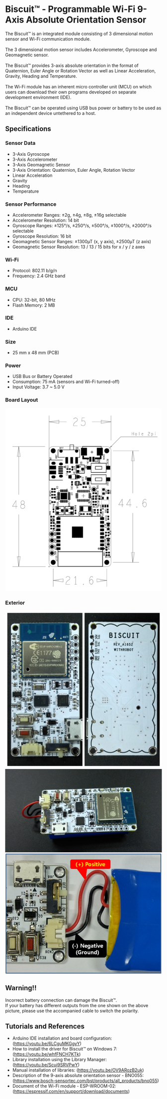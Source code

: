 # Biscuit™ - Programmable Wi-Fi 9-Axis Absolute Orientation Sensor
The Biscuit™ is an integrated module consisting of 3 dimensional motion sensor and Wi-Fi communication module.</br></br>
The 3 dimensional motion sensor includes Accelerometer, Gyroscope and Geomagnetic sensor. </br></br>
The Biscuit™ provides 3-axis absolute orientation in the format of Quaternion, Euler Angle or Rotation Vector as well as Linear Acceleration, Gravity, Heading and Temperature.</br></br>
The Wi-Fi module has an inherent micro controller unit (MCU) on which users can download their own programs developed on separate development environment (IDE).</br></br>
The Biscuit™ can be operated using USB bus power or battery to be used as an independent device untethered to a host.</br>


## Specifications
### Sensor Data
* 3-Axis Gyroscope
* 3-Axis Accelerometer
* 3-Axis Geomagnetic Sensor
* 3-Axis Orientation: Quaternion, Euler Angle, Rotation Vector
* Linear Acceleration
* Gravity
* Heading
* Temperature

### Sensor Performance
* Accelerometer Ranges: ±2g, ±4g, ±8g, ±16g selectable
* Accelerometer Resolution: 14 bit
* Gyroscope Ranges: ±125°/s, ±250°/s, ±500°/s, ±1000°/s, ±2000°/s selectable
* Gyroscope Resolution: 16 bit
* Geomagnetic Sensor Ranges: ±1300µT (x, y axis), ±2500µT (z axis)
* Geomagnetic Sensor Resolution: 13 / 13 / 15 bits for x / y / z axes

### Wi-Fi
* Protocol: 802.11 b/g/n
* Frequency: 2.4 GHz band

### MCU
* CPU: 32-bit, 80 MHz
* Flash Memory: 2 MB

### IDE
* Arduino IDE

### Size
* 25 mm x 48 mm (PCB)

### Power
* USB Bus or Battery Operated
* Consumption: 75 mA (sensors and Wi-Fi turned-off)
* Input Voltage: 3.7 ~ 5.0 V

### Board Layout
![ScreenShot](../Images/Layout.PNG)

### Exterior
![ScreenShot](../Images/Biscuit.jpg)
![ScreenShot](../Images/Biscuit_Battery.jpg)
![ScreenShot](../Images/Battery_connection_en.PNG)
## Warning!!
Incorrect battery connection can damage the Biscuit™.</br>
If your battery has different outputs from the one shown on the above picture, please use the accompanied cable to switch the polarity.

## Tutorials and References
* Arduino IDE installation and board configuration: (https://youtu.be/6LCguMKGgyY)
* How to install the driver for Biscuit™ on Windows 7: (https://youtu.be/whfFNCH7KTk)
* Library installation using the Library Manager: (https://youtu.be/Scuj9SRVPwY) 
* Manual installation of libraries: (https://youtu.be/OV9ARozB2uk)
* Description of the 9-axis absolute orientation sensor - BNO055: (https://www.bosch-sensortec.com/bst/products/all_products/bno055)
* Document of the Wi-Fi module - ESP-WROOM-02: (https://espressif.com/en/support/download/documents)


